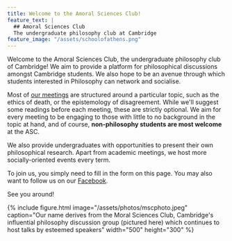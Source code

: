 ```yaml
---
title: Welcome to the Amoral Sciences Club!
feature_text: |
  ## Amoral Sciences Club
  The undergraduate philosophy club at Cambridge
feature_image: "/assets/schoolofathens.png"
---
```

Welcome to the Amoral Sciences Club, the undergraduate philosophy club of Cambridge! We aim to provide a platform for philosophical discussions amongst Cambridge students. We also hope to be an avenue through which students interested in Philosophy can network and socialise. 

Most of [our meetings](https://www.amoralsciences.com/events "our meetings") are structured around a particular topic, such as the ethics of death, or the epistemology of disagreement. While we'll suggest some readings before each meeting, these are strictly optional. We aim for every meeting to be engaging to those with little to no background in the topic at hand, and of course, **non-philosophy students are most welcome** at the ASC.

We also provide undergraduates with opportunities to present their own philosophical research. Apart from academic meetings, we host more socially-oriented events every term. 

To join us, you simply need to fill in the form on this page. You may also want to follow us on our [Facebook](https://www.facebook.com/amoralsciencesclub "Facebook").

See you around!

{% include figure.html image="/assets/photos/mscphoto.jpeg" caption="Our name derives from the Moral Sciences Club, Cambridge's influential philosophy discussion group (pictured here) which continues to host talks by esteemed speakers" width="500" height="300" %}
